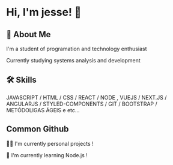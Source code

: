 
# Hi, I'm jesse! 👋


## 🚀 About Me
I'm a  student of programation and technology enthusiast

Currently studying systems analysis and development
## 🛠 Skills
JAVASCRIPT / HTML / CSS / REACT / NODE , VUEJS / NEXT.JS / ANGULARJS / STYLED-COMPONENTS / GIT / BOOTSTRAP / METÓDOLIGAS ÁGEIS e etc...


## Common Github 
👩‍💻 I'm currently personal projects !

🧠 I'm currently learning Node.js !




